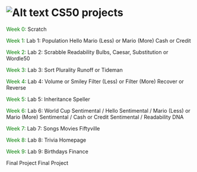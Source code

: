 # ![Alt text](https://pll.harvard.edu/themes/custom/twel_scholar/favicon.ico) CS50 projects

<span style='color: #008000;'>Week 0: </span>
 Scratch

<span style='color: #008000;'>Week 1: </span>
 Lab 1: Population
 Hello
 Mario (Less) or Mario (More)
 Cash or Credit

<span style='color: #008000;'>Week 2: </span>
 Lab 2: Scrabble
 Readability
 Bulbs, Caesar, Substitution or Wordle50

<span style='color: #008000;'>Week 3: </span>
 Lab 3: Sort
 Plurality
 Runoff or Tideman

<span style='color: #008000;'>Week 4: </span>
 Lab 4: Volume or Smiley
 Filter (Less) or Filter (More)
 Recover or Reverse

<span style='color: #008000;'>Week 5: </span>
 Lab 5: Inheritance
 Speller

<span style='color: #008000;'>Week 6: </span>
 Lab 6: World Cup
 Sentimental / Hello
 Sentimental / Mario (Less) or Mario (More)
 Sentimental / Cash or Credit
 Sentimental / Readability
 DNA

<span style='color: #008000;'>Week 7: </span>
 Lab 7: Songs
 Movies
 Fiftyville

<span style='color: #008000;'>Week 8: </span>
 Lab 8: Trivia
 Homepage

<span style='color: #008000;'>Week 9: </span>
 Lab 9: Birthdays
 Finance

Final Project
 Final Project
